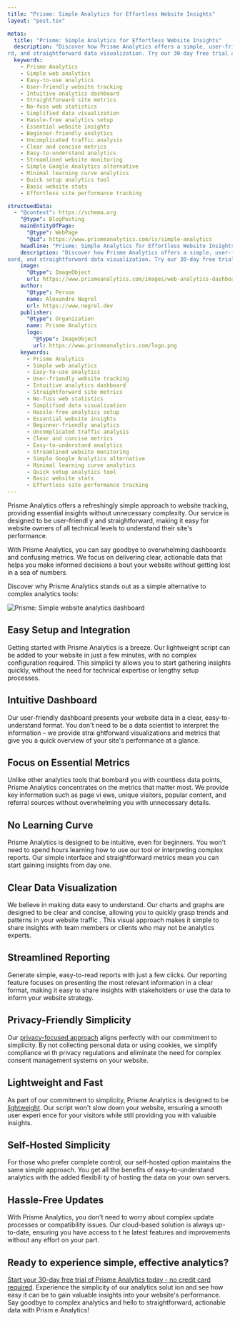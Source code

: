 ```yaml
---
title: "Prisme: Simple Analytics for Effortless Website Insights"
layout: "post.tsx"

metas:
  title: "Prisme: Simple Analytics for Effortless Website Insights"
  description: "Discover how Prisme Analytics offers a simple, user-friendly approach to website tracking. Get essential insights without complexity. Easy setup, intuitive dashboa
rd, and straightforward data visualization. Try our 30-day free trial and experience the simplicity of Prisme Analytics today!"
  keywords:
    - Prisme Analytics
    - Simple web analytics
    - Easy-to-use analytics
    - User-friendly website tracking
    - Intuitive analytics dashboard
    - Straightforward site metrics
    - No-fuss web statistics
    - Simplified data visualization
    - Hassle-free analytics setup
    - Essential website insights
    - Beginner-friendly analytics
    - Uncomplicated traffic analysis
    - Clear and concise metrics
    - Easy-to-understand analytics
    - Streamlined website monitoring
    - Simple Google Analytics alternative
    - Minimal learning curve analytics
    - Quick setup analytics tool
    - Basic website stats
    - Effortless site performance tracking

structuedData:
  - "@context": https://schema.org
    "@type": BlogPosting
    mainEntityOfPage:
      "@type": WebPage
      "@id": https://www.prismeanalytics.com/is/simple-analytics
    headline: "Prisme: Simple Analytics for Effortless Website Insights"
    description: "Discover how Prisme Analytics offers a simple, user-friendly approach to website tracking. Get essential insights without complexity. Easy setup, intuitive dashb
oard, and straightforward data visualization. Try our 30-day free trial and experience the simplicity of Prisme Analytics today!"
    image:
      "@type": ImageObject
      url: https://www.prismeanalytics.com/images/web-analytics-dashboard-light.png
    author:
      "@type": Person
      name: Alexandre Negrel
      url: https://www.negrel.dev
    publisher:
      "@type": Organization
      name: Prisme Analytics
      logo:
        "@type": ImageObject
        url: https://www.prismeanalytics.com/logo.png
    keywords:
      - Prisme Analytics
      - Simple web analytics
      - Easy-to-use analytics
      - User-friendly website tracking
      - Intuitive analytics dashboard
      - Straightforward site metrics
      - No-fuss web statistics
      - Simplified data visualization
      - Hassle-free analytics setup
      - Essential website insights
      - Beginner-friendly analytics
      - Uncomplicated traffic analysis
      - Clear and concise metrics
      - Easy-to-understand analytics
      - Streamlined website monitoring
      - Simple Google Analytics alternative
      - Minimal learning curve analytics
      - Quick setup analytics tool
      - Basic website stats
      - Effortless site performance tracking
---
```


Prisme Analytics offers a refreshingly simple approach to website tracking, providing essential insights without unnecessary complexity. Our service is designed to be user-friendl
y and straightforward, making it easy for website owners of all technical levels to understand their site's performance.

With Prisme Analytics, you can say goodbye to overwhelming dashboards and confusing metrics. We focus on delivering clear, actionable data that helps you make informed decisions a
bout your website without getting lost in a sea of numbers.

Discover why Prisme Analytics stands out as a simple alternative to complex analytics tools:

![Prisme: Simple website analytics dashboard](/images/web-analytics-dashboard-light.png)

## Easy Setup and Integration

Getting started with Prisme Analytics is a breeze. Our lightweight script can be added to your website in just a few minutes, with no complex configuration required. This simplici
ty allows you to start gathering insights quickly, without the need for technical expertise or lengthy setup processes.

## Intuitive Dashboard

Our user-friendly dashboard presents your website data in a clear, easy-to-understand format. You don't need to be a data scientist to interpret the information – we provide strai
ghtforward visualizations and metrics that give you a quick overview of your site's performance at a glance.

## Focus on Essential Metrics

Unlike other analytics tools that bombard you with countless data points, Prisme Analytics concentrates on the metrics that matter most. We provide key information such as page vi
ews, unique visitors, popular content, and referral sources without overwhelming you with unnecessary details.

## No Learning Curve

Prisme Analytics is designed to be intuitive, even for beginners. You won't need to spend hours learning how to use our tool or interpreting complex reports. Our simple interface 
and straightforward metrics mean you can start gaining insights from day one.

## Clear Data Visualization

We believe in making data easy to understand. Our charts and graphs are designed to be clear and concise, allowing you to quickly grasp trends and patterns in your website traffic
. This visual approach makes it simple to share insights with team members or clients who may not be analytics experts.

## Streamlined Reporting

Generate simple, easy-to-read reports with just a few clicks. Our reporting feature focuses on presenting the most relevant information in a clear format, making it easy to share 
insights with stakeholders or use the data to inform your website strategy.

## Privacy-Friendly Simplicity

Our [privacy-focused approach](/is/privacy-focused-analytics/) aligns perfectly with our commitment to simplicity. By not collecting personal data or using cookies, we simplify compliance wi
th privacy regulations and eliminate the need for complex consent management systems on your website.

## Lightweight and Fast

As part of our commitment to simplicity, Prisme Analytics is designed to be [lightweight](/is/lightweight-analytics/). Our script won't slow down your website, ensuring a smooth user experi
ence for your visitors while still providing you with valuable insights.

## Self-Hosted Simplicity

For those who prefer complete control, our self-hosted option maintains the same simple approach. You get all the benefits of easy-to-understand analytics with the added flexibili
ty of hosting the data on your own servers.

## Hassle-Free Updates

With Prisme Analytics, you don't need to worry about complex update processes or compatibility issues. Our cloud-based solution is always up-to-date, ensuring you have access to t
he latest features and improvements without any effort on your part.

## Ready to experience simple, effective analytics?

[Start your 30-day free trial of Prisme Analytics today - no credit card required](https://app.prismeanalytics.com/authn/sign_up). Experience the simplicity of our analytics solut
ion and see how easy it can be to gain valuable insights into your website's performance. Say goodbye to complex analytics and hello to straightforward, actionable data with Prism
e Analytics!
